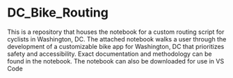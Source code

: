 # DC_Bike_Routing
This is a repository that houses the notebook for a custom routing script for cyclists in Washington, DC.
The attached notebook walks a user through the development of a customizable bike app for Washington, DC that prioritizes safety and accessibility. Exact documentation and methodology can be found in the notebook. The notebook can also be downloaded for use in VS Code
